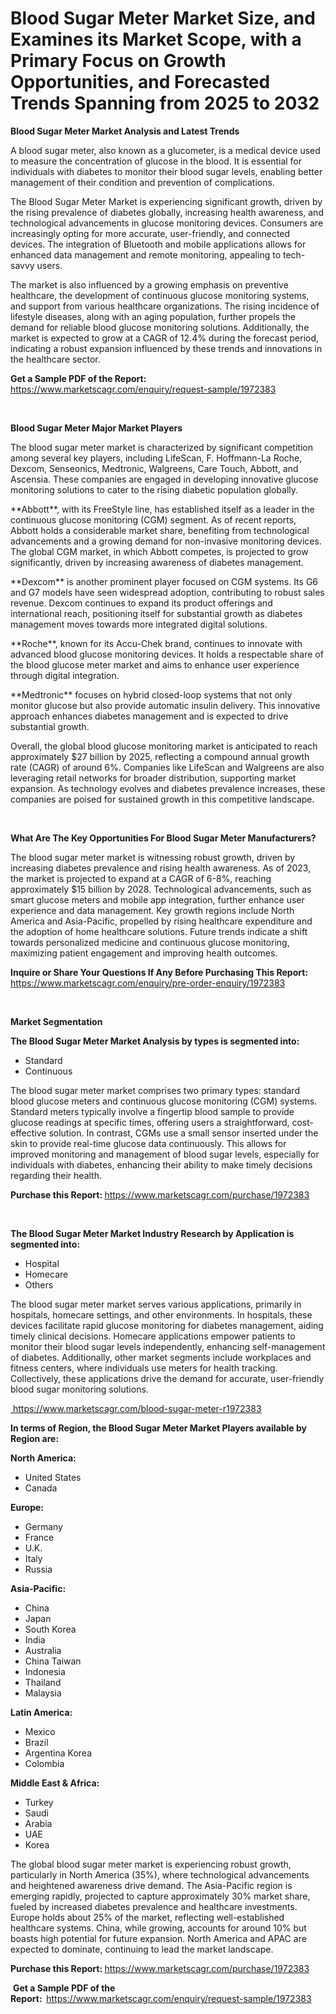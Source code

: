 <p><h1>Blood Sugar Meter Market Size, and Examines its Market Scope, with a Primary Focus on Growth Opportunities, and Forecasted Trends Spanning from 2025 to 2032</h1></p><p><strong>Blood Sugar Meter Market Analysis and Latest Trends</strong></p>
<p><p>A blood sugar meter, also known as a glucometer, is a medical device used to measure the concentration of glucose in the blood. It is essential for individuals with diabetes to monitor their blood sugar levels, enabling better management of their condition and prevention of complications. </p><p>The Blood Sugar Meter Market is experiencing significant growth, driven by the rising prevalence of diabetes globally, increasing health awareness, and technological advancements in glucose monitoring devices. Consumers are increasingly opting for more accurate, user-friendly, and connected devices. The integration of Bluetooth and mobile applications allows for enhanced data management and remote monitoring, appealing to tech-savvy users.</p><p>The market is also influenced by a growing emphasis on preventive healthcare, the development of continuous glucose monitoring systems, and support from various healthcare organizations. The rising incidence of lifestyle diseases, along with an aging population, further propels the demand for reliable blood glucose monitoring solutions. Additionally, the market is expected to grow at a CAGR of 12.4% during the forecast period, indicating a robust expansion influenced by these trends and innovations in the healthcare sector.</p></p>
<p><strong>Get a Sample PDF of the Report:&nbsp;</strong> <a href="https://www.marketscagr.com/enquiry/request-sample/1972383?utm_campaign=1879&utm_medium=2&utm_source=Github&utm_content=ia&utm_term=13042025&utm_id=blood-sugar-meter">https://www.marketscagr.com/enquiry/request-sample/1972383</a></p>
<p>&nbsp;</p>
<p><strong>Blood Sugar Meter Major Market Players</strong></p>
<p><p>The blood sugar meter market is characterized by significant competition among several key players, including LifeScan, F. Hoffmann-La Roche, Dexcom, Senseonics, Medtronic, Walgreens, Care Touch, Abbott, and Ascensia. These companies are engaged in developing innovative glucose monitoring solutions to cater to the rising diabetic population globally.</p><p>**Abbott**, with its FreeStyle line, has established itself as a leader in the continuous glucose monitoring (CGM) segment. As of recent reports, Abbott holds a considerable market share, benefiting from technological advancements and a growing demand for non-invasive monitoring devices. The global CGM market, in which Abbott competes, is projected to grow significantly, driven by increasing awareness of diabetes management.</p><p>**Dexcom** is another prominent player focused on CGM systems. Its G6 and G7 models have seen widespread adoption, contributing to robust sales revenue. Dexcom continues to expand its product offerings and international reach, positioning itself for substantial growth as diabetes management moves towards more integrated digital solutions.</p><p>**Roche**, known for its Accu-Chek brand, continues to innovate with advanced blood glucose monitoring devices. It holds a respectable share of the blood glucose meter market and aims to enhance user experience through digital integration.</p><p>**Medtronic** focuses on hybrid closed-loop systems that not only monitor glucose but also provide automatic insulin delivery. This innovative approach enhances diabetes management and is expected to drive substantial growth.</p><p>Overall, the global blood glucose monitoring market is anticipated to reach approximately $27 billion by 2025, reflecting a compound annual growth rate (CAGR) of around 6%. Companies like LifeScan and Walgreens are also leveraging retail networks for broader distribution, supporting market expansion. As technology evolves and diabetes prevalence increases, these companies are poised for sustained growth in this competitive landscape.</p></p>
<p>&nbsp;</p>
<p><strong>What Are The Key Opportunities For Blood Sugar Meter Manufacturers?</strong></p>
<p><p>The blood sugar meter market is witnessing robust growth, driven by increasing diabetes prevalence and rising health awareness. As of 2023, the market is projected to expand at a CAGR of 6-8%, reaching approximately $15 billion by 2028. Technological advancements, such as smart glucose meters and mobile app integration, further enhance user experience and data management. Key growth regions include North America and Asia-Pacific, propelled by rising healthcare expenditure and the adoption of home healthcare solutions. Future trends indicate a shift towards personalized medicine and continuous glucose monitoring, maximizing patient engagement and improving health outcomes.</p></p>
<p><strong>Inquire or Share Your Questions If Any Before Purchasing This Report:</strong> <a href="https://www.marketscagr.com/enquiry/pre-order-enquiry/1972383?utm_campaign=1879&utm_medium=2&utm_source=Github&utm_content=ia&utm_term=13042025&utm_id=blood-sugar-meter">https://www.marketscagr.com/enquiry/pre-order-enquiry/1972383</a></p>
<p>&nbsp;</p>
<p><strong>Market Segmentation</strong></p>
<p><strong>The Blood Sugar Meter Market Analysis by types is segmented into:</strong></p>
<p><ul><li>Standard</li><li>Continuous</li></ul></p>
<p><p>The blood sugar meter market comprises two primary types: standard blood glucose meters and continuous glucose monitoring (CGM) systems. Standard meters typically involve a fingertip blood sample to provide glucose readings at specific times, offering users a straightforward, cost-effective solution. In contrast, CGMs use a small sensor inserted under the skin to provide real-time glucose data continuously. This allows for improved monitoring and management of blood sugar levels, especially for individuals with diabetes, enhancing their ability to make timely decisions regarding their health.</p></p>
<p><strong>Purchase this Report:&nbsp;</strong><a href="https://www.marketscagr.com/purchase/1972383?utm_campaign=1879&utm_medium=2&utm_source=Github&utm_content=ia&utm_term=13042025&utm_id=blood-sugar-meter">https://www.marketscagr.com/purchase/1972383</a></p>
<p>&nbsp;</p>
<p><strong>The Blood Sugar Meter Market Industry Research by Application is segmented into:</strong></p>
<p><ul><li>Hospital</li><li>Homecare</li><li>Others</li></ul></p>
<p><p>The blood sugar meter market serves various applications, primarily in hospitals, homecare settings, and other environments. In hospitals, these devices facilitate rapid glucose monitoring for diabetes management, aiding timely clinical decisions. Homecare applications empower patients to monitor their blood sugar levels independently, enhancing self-management of diabetes. Additionally, other market segments include workplaces and fitness centers, where individuals use meters for health tracking. Collectively, these applications drive the demand for accurate, user-friendly blood sugar monitoring solutions.</p></p>
<p><a href="https://www.marketscagr.com/blood-sugar-meter-r1972383?utm_campaign=1879&utm_medium=2&utm_source=Github&utm_content=ia&utm_term=13042025&utm_id=blood-sugar-meter">&nbsp;https://www.marketscagr.com/blood-sugar-meter-r1972383</a></p>
<p><strong>In terms of Region, the Blood Sugar Meter Market Players available by Region are:</strong></p>
<p>
    <p> <strong> North America: </strong>
        <ul>
            <li>United States</li>
            <li>Canada</li>
        </ul>
        </p> 
    <p> <strong> Europe: </strong>
        <ul>
            <li>Germany</li>
            <li>France</li>
            <li>U.K.</li>
            <li>Italy</li>
            <li>Russia</li>
        </ul>
        </p> 
    <p> <strong> Asia-Pacific: </strong>
        <ul>
            <li>China</li>
            <li>Japan</li>
            <li>South Korea</li>
            <li>India</li>
            <li>Australia</li>
            <li>China Taiwan</li>
            <li>Indonesia</li>
            <li>Thailand</li>
            <li>Malaysia</li>
        </ul>
        </p> 
    <p> <strong> Latin America: </strong>
        <ul>
            <li>Mexico</li>
            <li>Brazil</li>
            <li>Argentina Korea</li>
            <li>Colombia</li>
        </ul>
        </p> 
    <p> <strong> Middle East & Africa: </strong>
        <ul>
            <li>Turkey</li>
            <li>Saudi</li>
            <li>Arabia</li>
            <li>UAE</li>
            <li>Korea</li>
        </ul>
    </p>
    </p>
<p><p>The global blood sugar meter market is experiencing robust growth, particularly in North America (35%), where technological advancements and heightened awareness drive demand. The Asia-Pacific region is emerging rapidly, projected to capture approximately 30% market share, fueled by increased diabetes prevalence and healthcare investments. Europe holds about 25% of the market, reflecting well-established healthcare systems. China, while growing, accounts for around 10% but boasts high potential for future expansion. North America and APAC are expected to dominate, continuing to lead the market landscape.</p></p>
<p><strong>Purchase this Report: </strong><a href="https://www.marketscagr.com/purchase/1972383?utm_campaign=1879&utm_medium=2&utm_source=Github&utm_content=ia&utm_term=13042025&utm_id=blood-sugar-meter">https://www.marketscagr.com/purchase/1972383</a></p>
<p>&nbsp;<strong>Get a Sample PDF of the Report:&nbsp;&nbsp;</strong><a href="https://www.marketscagr.com/enquiry/request-sample/1972383?utm_campaign=1879&utm_medium=2&utm_source=Github&utm_content=ia&utm_term=13042025&utm_id=blood-sugar-meter">https://www.marketscagr.com/enquiry/request-sample/1972383</a></p>
<p><strong></strong></p>
<p><p></p><p></p><p></p></p>